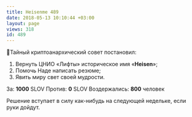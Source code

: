 ```yaml
---
title: Heisenme 489
date: 2018-05-13 10:10:44 +03:00
layout: page
views: 318
id: 489
---
```


📜Тайный криптоанархический совет постановил:
1. Вернуть ЦНИО «Лифты» историческое имя «**Heisen**»;
2. Помочь Наде написать резюме;
3. Явить миру свет своей мудрости.


За: **1000** SLOV
Против: **0** SLOV
Воздержались: **800** человек

Решение вступает в силу как-нибудь на следующей недельке, если руки дойдут.


